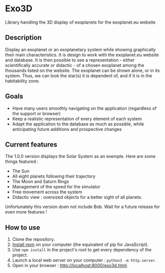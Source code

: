 # Exo3D

Library handling the 3D display of exoplanets for the exoplanet.eu website

## Description

Display an exoplanet or an exoplanetary system while showing graphically their
main characteristics. It is design to work with the exoplanet.eu website and
database. It is then possible to see a representation - either scientifically
accurate or didactic - of a chosen exoplanet among the thousands listed on the
website. The exoplanet can be shown alone, or in its system. Thus, we can look
the star(s) it is dependent of, and if it is in the habitability zone.

## Goals

- Have many users smoothly navigating on the application
  (regardless of the support or browser)
- Keep a realistic representation of every element of each system
- Adapt the application to the database as much as possible, while anticipating
  future additions and prospective changes

## Current features

The 1.0.0 version displays the Solar System as an exemple. Here are some things featured :

- The Sun
- All eight planets following their trajectory
- The Moon and Saturn Rings
- Management of the speed for the simulator
- Free movement across the system
- Didactic view : oversized objects for a better sight of all planets.

Unfortunately this version doen not include Bob. Wait for a future release for even more features !

## How to use

1. Clone the repository.
1. [Install npm](https://docs.npmjs.com/downloading-and-installing-node-js-and-npm) on your computer (the equivalent of pip for JavaScript).
1. Use `npm install` in the project's root to get every dependency of the project.
1. Launch a local web server on your computer : `python3 -m http.server`.
1. Open in your browser : <http://localhost:8000/exo3d.html>.
